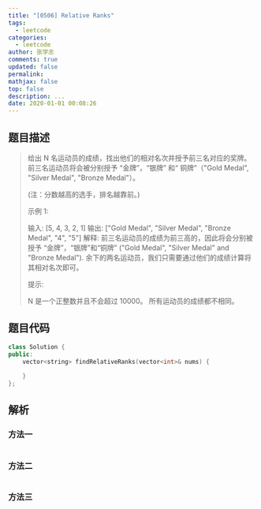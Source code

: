 ```yaml
---
title: "[0506] Relative Ranks"
tags:
  - leetcode
categories:
  - leetcode
author: 张学志
comments: true
updated: false
permalink:
mathjax: false
top: false
description: ...
date: 2020-01-01 00:08:26
---
```


## 题目描述

> 给出 N 名运动员的成绩，找出他们的相对名次并授予前三名对应的奖牌。前三名运动员将会被分别授予 “金牌”，“银牌” 和“ 铜牌”（"Gold Medal", "Silver Medal", "Bronze Medal"）。 
> 
> (注：分数越高的选手，排名越靠前。) 
> 
> 示例 1: 
> 
> 
> 输入: [5, 4, 3, 2, 1]
> 输出: ["Gold Medal", "Silver Medal", "Bronze Medal", "4", "5"]
> 解释: 前三名运动员的成绩为前三高的，因此将会分别被授予 “金牌”，“银牌”和“铜牌” ("Gold Medal", "Silver Medal" and "Bronze Medal").
> 余下的两名运动员，我们只需要通过他们的成绩计算将其相对名次即可。 
> 
> 提示: 
> 
> 
> N 是一个正整数并且不会超过 10000。 
> 所有运动员的成绩都不相同。 
> 
> 

## 题目代码

```cpp
class Solution {
public:
    vector<string> findRelativeRanks(vector<int>& nums) {
        
    }
};
```

## 解析

### 方法一

```cpp

```

### 方法二

```cpp

```

### 方法三

```cpp

```

